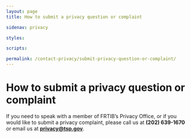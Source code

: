 ```yaml
---
layout: page
title: How to submit a privacy question or complaint

sidenav: privacy

styles:

scripts:

permalink: /contact-privacy/submit-privacy-question-or-complaint/
---
```

# How to submit a privacy question or complaint

If you need to speak with a member of FRTIB’s Privacy Office, or if you would like to submit a privacy complaint, please call us at **(202) 639-1670** or email us at [**privacy@tsp.gov**](mailto:privacy@tsp.gov).

<!-- CONTENT END -->
